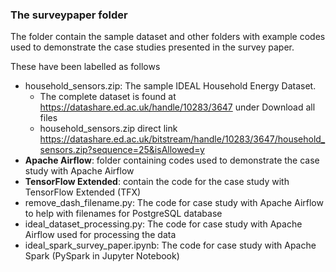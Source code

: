 ### The surveypaper folder
The folder contain the sample dataset and other folders with example codes used to demonstrate the case studies presented in the survey paper.

These have been labelled as follows
*   household_sensors.zip: The sample IDEAL Household Energy Dataset.
    *  The complete dataset is found at https://datashare.ed.ac.uk/handle/10283/3647 under Download all files
    *  household_sensors.zip direct link <br> https://datashare.ed.ac.uk/bitstream/handle/10283/3647/household_sensors.zip?sequence=25&isAllowed=y
*   **Apache Airflow**: folder containing codes used to demonstrate the case study with Apache Airflow
*   **TensorFlow Extended**: contain the code for the case study with TensorFlow Extended (TFX)
*   remove_dash_filename.py: The code for case study with Apache Airflow to help with filenames for PostgreSQL database
*   ideal_dataset_processing.py: The code for case study with Apache Airflow used for processing the data
*   ideal_spark_survey_paper.ipynb: The code for case study with Apache Spark (PySpark in Jupyter Notebook)
